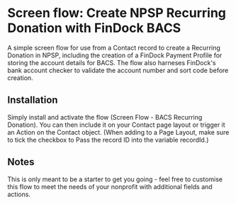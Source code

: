 # Screen flow: Create NPSP Recurring Donation with FinDock BACS

A simple screen flow for use from a Contact record to create a Recurring Donation in NPSP, including the creation of a FinDock Payment Profile for storing the account details for BACS. The flow also harneses FinDock's bank account checker to validate the account number and sort code before creation.

## Installation

Simply install and activate the flow (Screen Flow - BACS Recurring Donation). You can then include it on your Contact page layout or trigger it an Action on the Contact object. (When adding to a Page Layout, make sure to tick the checkbox to Pass the record ID into the variable recordId.)

## Notes

This is only meant to be a starter to get you going - feel free to customise this flow to meet the needs of your nonprofit with additional fields and actions.

